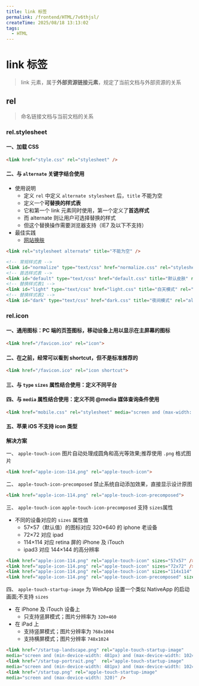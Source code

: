 ```yaml
---
title: link 标签
permalink: /frontend/HTML/7v6thjsl/
createTime: 2025/08/18 13:13:02
tags:
  - HTML
---
```


# link 标签

> link 元素，属于**外部资源链接元素**，规定了当前文档与外部资源的关系

## rel

> 命名链接文档与当前文档的关系

### rel.stylesheet

#### 一、加载 CSS

```HTML
<link href="style.css" rel="stylesheet" />
```

#### 二、与 `alternate` 关键字结合使用

- 使用说明
  - 定义 `rel` 中定义 `alternate stylesheet` 后，`title` 不能为空
  - 定义一个**可替换的样式表**
  - 它和第一个 link 元素同时使用，第一个定义了**首选样式**
  - 而 alternate 则让用户可选择替换的样式
  - 但这个替换操作需要浏览器支持（IE7 及以下不支持）
- 最佳实践
  - [网站换肤](!../../../application/style.md)

```HTML
<link rel="stylesheet alternate" title="不能为空" />
```

```HTML
<!-- 常规样式表 -->
<link id="normalize" type="text/css" href="normalize.css" rel="stylesheet">
<!-- 首选样式表 -->
<link id="default" type="text/css" href="default.css" title="默认皮肤" rel="stylesheet">
<!-- 替换样式表1 -->
<link id="light" type="text/css" href="light.css" title="白天模式" rel="alternate stylesheet">
<!-- 替换样式表2 -->
<link id="dark" type="text/css" href="dark.css" title="夜间模式" rel="alternate stylesheet">
```

### rel.icon

#### 一、通用图标：PC 端的页签图标，移动设备上用以显示在主屏幕的图标

```HTML
<link href="/favicon.ico" rel="icon">
```

#### 二、在之前，经常可以看到 shortcut，但不是标准推荐的

```HTML
<link href="/favicon.ico" rel="icon shortcut">
```

#### 三、与 `type` `sizes` 属性结合使用：定义不同平台

#### 四、与 `media` 属性结合使用：定义不同 @media 媒体查询条件使用

```HTML
<link href="mobile.css" rel="stylesheet" media="screen and (max-width: 600px)">
```

#### 五、苹果 iOS 不支持 icon 类型

**解决方案**

一、 `apple-touch-icon` 图片自动处理成圆角和高光等效果;推荐使用 `.png` 格式图片

```HTML
<link href="apple-icon-114.png" rel="apple-touch-icon">
```

二、 `apple-touch-icon-precomposed` 禁止系统自动添加效果，直接显示设计原图

```HTML
<link href="apple-icon-114.png" rel="apple-touch-icon-precomposed">
```

三、 `apple-touch-icon` `apple-touch-icon-precomposed` 支持 `sizes`属性

- 不同的设备对应的 `sizes` 属性值
  - 57×57（默认值）的图标对应 320×640 的 iphone 老设备
  - 72×72 对应 ipad
  - 114×114 对应 retina 屏的 iPhone 及 iTouch
  - ipad3 对应 144×144 的高分辨率

```HTML
<link href="apple-icon-114.png" rel="apple-touch-icon" sizes="57x57" />
<link href="apple-icon-114.png" rel="apple-touch-icon" sizes="72x72" />
<link href="apple-icon-114.png" rel="apple-touch-icon" sizes="114x114" />
<link href="apple-icon-114.png" rel="apple-touch-icon-precomposed" sizes="144x144" />
```

四、 `apple-touch-startup-image` 为 WebApp 设置一个类似 NativeApp 的启动画面;不支持 `sizes`

- 在 iPhone 及 iTouch 设备上
  - 只支持竖屏模式；图片分辨率为 `320×460`
- 在 iPad 上
  - 支持竖屏模式；图片分辨率为 `768x1004`
  - 支持横屏模式；图片分辨率 `748x1024`

```HTML
<link href="/startup-landscape.png" rel="apple-touch-startup-image"
media="screen and (min-device-width: 481px) and (max-device-width: 1024px) and (orientation:landscape)" />
<link href="/startup-portrait.png"  rel="apple-touch-startup-image"
media="screen and (min-device-width: 481px) and (max-device-width: 1024px) and (orientation:portrait)" />
<link href="/startup.png" rel="apple-touch-startup-image"
media="screen and (max-device-width: 320)" />
```

<!-- ### rel.shortlink

一些网站创建短链接，使通过即时消息共享链接更容易 -->

<!-- ## as -->
